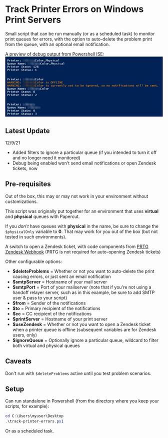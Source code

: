# Track Printer Errors on Windows Print Servers
Small script that can be run manually (or as a scheduled task) to monitor print queues for errors, with the option to auto-delete the problem print from the queue, with an optional email notification.

A preview of debug output from Powershell ISE:
![Printer tracker errors output](ise-prev.png)

## Latest Update
12/9/21

- Added filters to ignore a particular queue (if you intended to turn it off and no longer need it monitored)
- Debug being enabled won't send email notifications or open Zendesk tickets, now

## Pre-requisites
Out of the box, this may or may not work in your environment without customizations.

This script was originally put together for an environment that uses **virtual** and **physical** queues with Papercut.

If you *don't* have queues with **physical** in the name, be sure to change the `$physicalOnly` variable to **0**.  That may work for you out of the box (but not tested in such environments).

A switch to open a Zendesk ticket, with code components from [PRTG Zendesk Webhook](https://github.com/angela-d/prtg-zendesk-webhook) (PRTG is not required for auto-opening Zendesk tickets)

Other configurable options:
- **$deleteProblems** = Whether or not you want to auto-delete the print causing errors, or just sent an email notification
- **$smtpServer** = Hostname of your mail server
- **$smtpPort** = Port of your mailserver (note that if you're not using a handoff relayer server, such as in this example, be sure to add SMTP user & pass to your script)
- **$from** = Sender of the notifications
- **$to** = Primary recipient of the notifications
- **$cc** = CC recipient of the notifications
- **$printServer** = Hostname of your print server
- **$useZendesk** = Whether or not you want to open a Zendesk ticket when a printer queue is offline (subsequent variables are for Zendesk users, only)
- **$ignoreQueue** = Optionally ignore a particular queue, wildcard to filter both virtual and physical queues

## Caveats
Don't run with `$deleteProblems` active until you test problem scenarios.

## Setup
Can run standalone in Powershell (from the directory where you keep your scripts, for example):
```powershell
cd C:\Users\myuser\Desktop
.\track-printer-errors.ps1
```

Or as a scheduled task.
